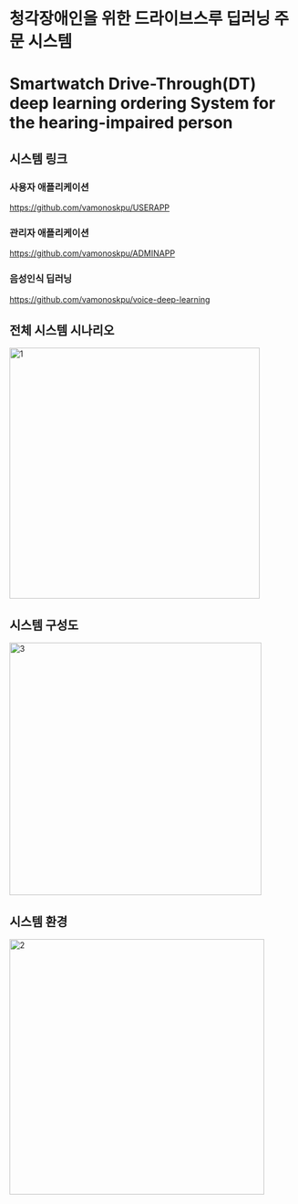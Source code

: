<h1> 청각장애인을 위한 드라이브스루 딥러닝 주문 시스템</h1>
<h1>Smartwatch Drive-Through(DT) deep learning ordering System for the hearing-impaired person</h1>


<h2>시스템 링크</h2>

<h3>사용자 애플리케이션</h3>

https://github.com/vamonoskpu/USERAPP

<h3>관리자 애플리케이션</h3>

https://github.com/vamonoskpu/ADMINAPP

<h3>음성인식 딥러닝</h3>

https://github.com/vamonoskpu/voice-deep-learning

<h2>전체 시스템 시나리오</h2>
<img width="439" alt="1" src="https://user-images.githubusercontent.com/53068928/87497410-73495f00-c690-11ea-981d-600c0066a629.PNG">


<h2>시스템 구성도</h2>
<img width="442" alt="3" src="https://user-images.githubusercontent.com/53068928/87497548-b4417380-c690-11ea-97e1-a7797938e241.PNG">

<h2>시스템 환경</h2>
<img width="447" alt="2" src="https://user-images.githubusercontent.com/53068928/87497516-a5f35780-c690-11ea-90d6-58e20269b0fb.PNG">


